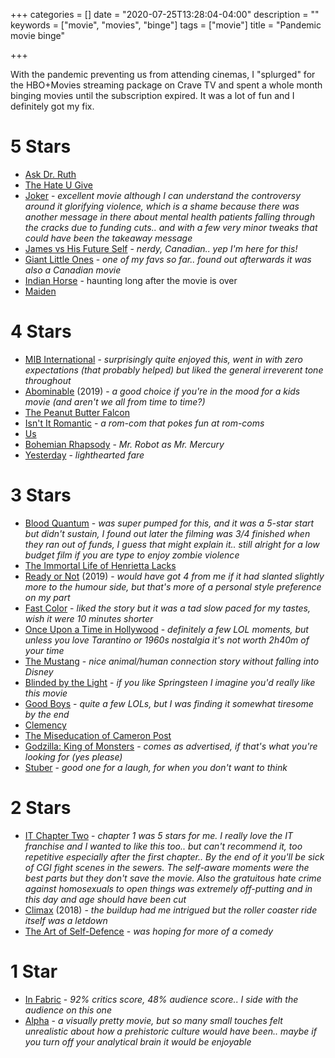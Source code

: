 +++
categories = []
date = "2020-07-25T13:28:04-04:00"
description = ""
keywords = ["movie", "movies", "binge"]
tags = ["movie"]
title = "Pandemic movie binge"

+++

With the pandemic preventing us from attending cinemas, I "splurged" for the HBO+Movies streaming package on Crave TV and spent a whole month binging movies until the subscription expired. It was a lot of fun and I definitely got my fix.

# 5 Stars

* [Ask Dr. Ruth](https://www.rottentomatoes.com/m/ask_dr_ruth)
* [The Hate U Give](https://www.rottentomatoes.com/m/the_hate_u_give)
* [Joker](https://www.rottentomatoes.com/m/joker_2019) - *excellent movie although I can understand the controversy around it glorifying violence, which is a shame because there was another message in there about mental health patients falling through the cracks due to funding cuts.. and with a few very minor tweaks that could have been the takeaway message*
* [James vs His Future Self](https://www.rottentomatoes.com/m/james_vs_his_future_self) - *nerdy, Canadian.. yep I'm here for this!*
* [Giant Little Ones](https://www.rottentomatoes.com/m/giant_little_ones) - *one of my favs so far.. found out afterwards it was also a Canadian movie*
* [Indian Horse](https://www.rottentomatoes.com/m/indian_horse) - haunting long after the movie is over
* [Maiden](https://www.rottentomatoes.com/m/maiden)

# 4 Stars

* [MIB International](https://www.rottentomatoes.com/m/men_in_black_international) - *surprisingly quite enjoyed this, went in with zero expectations (that probably helped) but liked the general irreverent tone throughout*
* [Abominable](https://www.rottentomatoes.com/m/abominable_2019) (2019) - *a good choice if you're in the mood for a kids movie (and aren't we all from time to time?)*
* [The Peanut Butter Falcon](https://www.rottentomatoes.com/m/the_peanut_butter_falcon)
* [Isn't It Romantic](https://www.rottentomatoes.com/m/isnt_it_romantic_2019) - *a rom-com that pokes fun at rom-coms*
* [Us](https://www.rottentomatoes.com/m/us_2019)
* [Bohemian Rhapsody](https://www.rottentomatoes.com/m/bohemian_rhapsody) - *Mr. Robot as Mr. Mercury*
* [Yesterday](https://www.rottentomatoes.com/m/bohemian_rhapsody) - *lighthearted fare*

# 3 Stars

* [Blood Quantum](https://www.rottentomatoes.com/m/blood_quantum) - *was super pumped for this, and it was a 5-star start but didn't sustain, I found out later the filming was 3/4 finished when they ran out of funds, I guess that might explain it.. still alright for a low budget film if you are type to enjoy zombie violence*
* [The Immortal Life of Henrietta Lacks](https://www.rottentomatoes.com/m/the_immortal_life_of_henrietta_lacks)
* [Ready or Not](https://www.rottentomatoes.com/m/ready_or_not_2019) (2019) - *would have got 4 from me if it had slanted slightly more to the humour side, but that's more of a personal style preference on my part*
* [Fast Color](https://www.rottentomatoes.com/m/fast_color) - *liked the story but it was a tad slow paced for my tastes, wish it were 10 minutes shorter*
* [Once Upon a Time in Hollywood](https://www.rottentomatoes.com/m/once_upon_a_time_in_hollywood) - *definitely a few LOL moments, but unless you love Tarantino or 1960s nostalgia it's not worth 2h40m of your time*
* [The Mustang](https://www.rottentomatoes.com/m/the_mustang) - *nice animal/human connection story without falling into Disney*
* [Blinded by the Light](https://www.rottentomatoes.com/m/blinded_by_the_light) - *if you like Springsteen I imagine you'd really like this movie*
* [Good Boys](https://www.rottentomatoes.com/m/good_boys_2019) - *quite a few LOLs, but I was finding it somewhat tiresome by the end*
* [Clemency](https://www.rottentomatoes.com/m/clemency_2019)
* [The Miseducation of Cameron Post](https://www.rottentomatoes.com/m/the_miseducation_of_cameron_post_2018)
* [Godzilla: King of Monsters](https://www.rottentomatoes.com/m/godzilla_king_of_the_monsters_2019) - *comes as advertised, if that's what you're looking for (yes please)*
* [Stuber](https://www.rottentomatoes.com/m/stuber) - *good one for a laugh, for when you don't want to think*

# 2 Stars

* [IT Chapter Two](https://www.rottentomatoes.com/m/it_chapter_two) - *chapter 1 was 5 stars for me. I really love the IT franchise and I wanted to like this too.. but can't recommend it, too repetitive especially after the first chapter.. By the end of it you'll be sick of CGI fight scenes in the sewers. The self-aware moments were the best parts but they don't save the movie. Also the gratuitous hate crime against homosexuals to open things was extremely off-putting and in this day and age should have been cut*
* [Climax](https://www.rottentomatoes.com/m/climax) (2018) - *the buildup had me intrigued but the roller coaster ride itself was a letdown*
* [The Art of Self-Defence](https://www.rottentomatoes.com/m/the_art_of_self_defense_2019) - *was hoping for more of a comedy*

# 1 Star

* [In Fabric](https://www.rottentomatoes.com/m/in_fabric) - *92% critics score, 48% audience score.. I side with the audience on this one*
* [Alpha](https://www.rottentomatoes.com/m/alpha_2018) - *a visually pretty movie, but so many small touches felt unrealistic about how a prehistoric culture would have been.. maybe if you turn off your analytical brain it would be enjoyable*